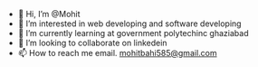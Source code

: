- 👋 Hi, I’m @Mohit
- 👀 I’m interested in web developing and software developing
- 🌱 I’m currently learning at government polytechinc ghaziabad
- 💞️ I’m looking to collaborate on linkedein
- 📫 How to reach me email. mohitbahi585@gmail.com
  

<!---
Mohit0857/Mohit0857 is a ✨ special ✨ repository because its `README.md` (this file) appears on your GitHub profile.
You can click the Preview link to take a look at your changes.
--->
